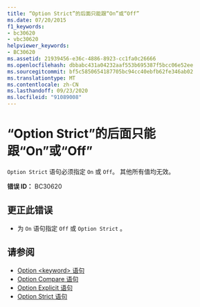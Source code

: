 ```yaml
---
title: “Option Strict”的后面只能跟“On”或“Off”
ms.date: 07/20/2015
f1_keywords:
- bc30620
- vbc30620
helpviewer_keywords:
- BC30620
ms.assetid: 21939456-e36c-4886-8923-cc1fa0c26666
ms.openlocfilehash: dbbabc431a04232aaf553b695387f5bcc06e52ee
ms.sourcegitcommit: bf5c5850654187705bc94cc40ebfb62fe346ab02
ms.translationtype: MT
ms.contentlocale: zh-CN
ms.lasthandoff: 09/23/2020
ms.locfileid: "91089008"
---
```

# <a name="option-strict-can-be-followed-only-by-on-or-off"></a>“Option Strict”的后面只能跟“On”或“Off”

`Option Strict` 语句必须指定 `On` 或 `Off`。 其他所有值均无效。  
  
 **错误 ID：** BC30620  
  
## <a name="to-correct-this-error"></a>更正此错误  
  
- 为 `On` 语句指定 `Off` 或 `Option Strict` 。  
  
## <a name="see-also"></a>请参阅

- [Option \<keyword> 语句](../language-reference/statements/option-keyword-statement.md)
- [Option Compare 语句](../language-reference/statements/option-compare-statement.md)
- [Option Explicit 语句](../language-reference/statements/option-explicit-statement.md)
- [Option Strict 语句](../language-reference/statements/option-strict-statement.md)
